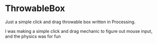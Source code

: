 # ThrowableBox
Just a simple click and drag throwable box written in Processing.
<p>I was making a simple click and drag mechanic to figure out mouse input, and the physics was for fun<p>
